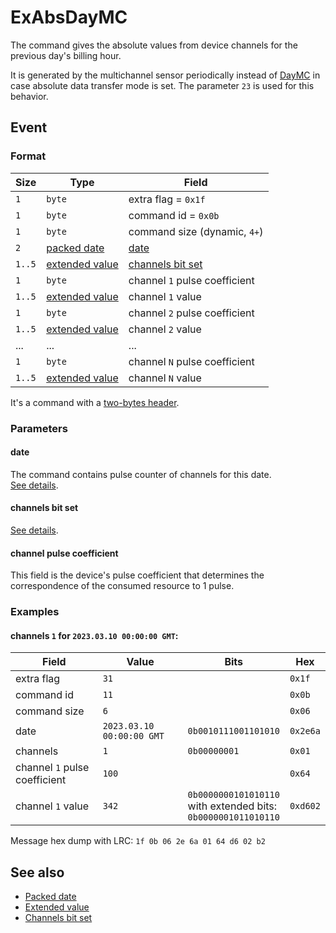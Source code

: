 # ExAbsDayMC

The command gives the absolute values from device channels for the previous day's billing hour.

It is generated by the multichannel sensor periodically instead of [DayMC](DayMC.md) in case absolute data transfer mode is set.
The parameter `23` is used for this behavior.


## Event

### Format

| Size   | Type                                            | Field                                 |
| ------ | ----------------------------------------------- | ------------------------------------- |
| `1`    | `byte`                                          | extra flag = `0x1f`                   |
| `1`    | `byte`                                          | command id = `0x0b`                   |
| `1`    | `byte`                                          | command size (dynamic, `4+`)          |
| `2`    | [packed date](../../types.md#packed-date)       | [date](#date)                         |
| `1..5` | [extended value](../../types.md#extended-value) | [channels bit set](#channels-bit-set) |
| `1`    | `byte`                                          | channel `1` pulse coefficient         |
| `1..5` | [extended value](#extended-value)               | channel `1` value                     |
| `1`    | `byte`                                          | channel `2` pulse coefficient         |
| `1..5` | [extended value](#extended-value)               | channel `2` value                     |
| ...    | ...                                             | ...                                   |
| `1`    | `byte`                                          | channel `N` pulse coefficient         |
| `1..5` | [extended value](#extended-value)               | channel `N` value                     |

It's a command with a [two-bytes header](../message.md#command-with-a-two-bytes-header).

### Parameters

#### **date**

The command contains pulse counter of channels for this date.
<br>
[See details](../../types.md#packed-date).

#### **channels bit set**

[See details](../../types.md#channels-bit-set).

#### **channel pulse coefficient**

This field is the device's pulse coefficient that determines the correspondence of the consumed resource to 1 pulse.

### Examples

#### channels `1` for `2023.03.10 00:00:00 GMT`:

| Field                         | Value                     | Bits                                                                    | Hex      |
| ----------------------------- | ------------------------- | ----------------------------------------------------------------------- | -------- |
| extra flag                    | `31`                      |                                                                         | `0x1f`   |
| command id                    | `11`                      |                                                                         | `0x0b`   |
| command size                  | `6`                       |                                                                         | `0x06`   |
| date                          | `2023.03.10 00:00:00 GMT` | `0b0010111001101010`                                                    | `0x2e6a` |
| channels                      | `1`                       | `0b00000001`                                                            | `0x01`   |
| channel `1` pulse coefficient | `100`                     |                                                                         | `0x64`   |
| channel `1` value             | `342`                     | `0b0000000101010110` <br> with extended bits: <br> `0b0000001011010110` | `0xd602` |

Message hex dump with LRC: `1f 0b 06 2e 6a 01 64 d6 02 b2`


## See also

* [Packed date](../../types.md#packed-date)
* [Extended value](../../types.md#extended-value)
* [Channels bit set](../../types.md#channels-bit-set)
